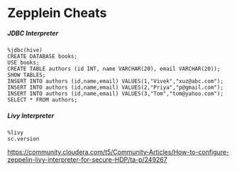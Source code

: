# Zepplein Cheats

##### JDBC Interpreter



```mysql
%jdbc(hive)
CREATE DATABASE books;
USE books;
CREATE TABLE authors (id INT, name VARCHAR(20), email VARCHAR(20));
SHOW TABLES;
INSERT INTO authors (id,name,email) VALUES(1,"Vivek","xuz@abc.com");
INSERT INTO authors (id,name,email) VALUES(2,"Priya","p@gmail.com");
INSERT INTO authors (id,name,email) VALUES(3,"Tom","tom@yahoo.com");
SELECT * FROM authors;
```

##### Livy Interpreter

```
%livy
sc.version
```
https://community.cloudera.com/t5/Community-Articles/How-to-configure-zeppelin-livy-interpreter-for-secure-HDP/ta-p/249267
